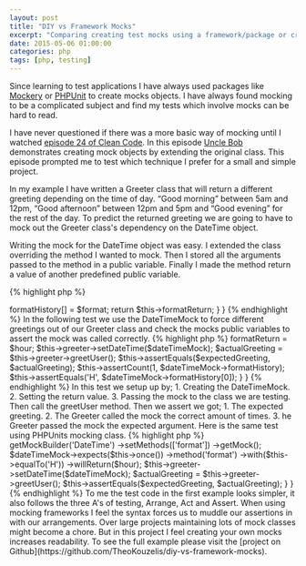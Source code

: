 ```yaml
---
layout: post
title: "DIY vs Framework Mocks"
excerpt: "Comparing creating test mocks using a framework/package or creating them your self."
date: 2015-05-06 01:00:00
categories: php
tags: [php, testing]
---
```

Since learning to test applications I have always used packages like [Mockery](https://github.com/padraic/mockery) or 
[PHPUnit](https://phpunit.de/manual/current/en/test-doubles.html#test-doubles.mock-objects) to create mocks objects. I 
have always found mocking to be a complicated subject and find my tests which involve mocks can be hard to read.  

I have never questioned if there was a more basic way of mocking until I watched [episode 24 of Clean Code](https://cleancoders.com/episode/clean-code-episode-23-p2/show). In this 
episode [Uncle Bob](https://twitter.com/unclebobmartin) demonstrates creating mock objects by extending the original class. This episode prompted me to 
test which technique I prefer for a small and simple project.  

In my example I have written a Greeter class that will return a different greeting depending on the time of day. 
“Good morning” between 5am and 12pm, “Good afternoon” between 12pm and 5pm and “Good evening” for the rest of the 
day. To predict the returned greeting we are going to have to mock out the Greeter class's dependency on the 
DateTime object.  

Writing the mock for the DateTime object was easy. I extended the class overriding the method I wanted to mock. Then I stored all the arguments passed to the method in a public variable. Finally I made the method return a value of another predefined public variable.  

{% highlight php %}
<?php

namespace Kouz\Mocks;

use DateTime;

class DateTimeMock extends DateTime
{
    public $formatReturn = 1;
    public $formatHistory = [];
    
    public function format($format)
    {
        $this->formatHistory[] = $format;
        
        return $this->formatReturn;
    }
}
{% endhighlight %}

In the following test we use the DateTimeMock to force different greetings out of our Greeter class and check the mocks public variables to assert the mock was called correctly.  

{% highlight php %}
<?php

namespace Kouz\Tests;

use Kouz\Greeter;
use Kouz\Mocks\DateTimeMock;
use PHPUnit_Framework_TestCase;

class GreeterTest extends PHPUnit_Framework_TestCase
{
    /**
     * @dataProvider greetingAndHourProvider
     */
    public function testGreetUserReturnsExpectedGreetingWithDiyMock($expectedGreeting, $hour)
    {
        $dateTimeMock = new DateTimeMock();
        $dateTimeMock->formatReturn = $hour;
        $this->greeter->setDateTime($dateTimeMock);
        
        $actualGreeting = $this->greeter->greetUser();
        
        $this->assertEquals($expectedGreeting, $actualGreeting);
        $this->assertCount(1, $dateTimeMock->formatHistory);
        $this->assertEquals('H', $dateTimeMock->formatHistory[0]);
    }
}
{% endhighlight %}

In this test we setup up by;  
1. Creating the DateTimeMock.  
2. Setting the return value.   
3. Passing the mock to the class we are testing.   

Then call the greetUser method.   

Then we assert we got;  
1. The expected greeting.  
2. The Greeter called the mock the correct amount of times.  
3. he Greeter passed the mock the expected argument.

Here is the same test using PHPUnits mocking class.

{% highlight php %}
<?php

namespace Kouz\Tests;

use Kouz\Greeter;
use PHPUnit_Framework_TestCase;

class GreeterTest extends PHPUnit_Framework_TestCase
{
    /**
     * @dataProvider greetingAndHourProvider
     */
    public function testGreetUserReturnsExpectedGreetingWithFrameworkMock($expectedGreeting, $hour)
    {
        $dateTimeMock = $this->getMockBuilder('DateTime')
                             ->setMethods(['format'])
                             ->getMock();
                             
        $dateTimeMock->expects($this->once())
                     ->method('format')
                     ->with($this->equalTo('H'))
                     ->willReturn($hour);
              
        $this->greeter->setDateTime($dateTimeMock);
        
        $actualGreeting = $this->greeter->greetUser();
        
        $this->assertEquals($expectedGreeting, $actualGreeting);
    }
}
{% endhighlight %}

To me the test code in the first example looks simpler, it also follows the three A's of testing, Arrange, Act and 
Assert. When using mocking frameworks I feel the syntax forces us to muddle our assertions in with our arrangements. Over large projects maintaining lots of mock classes might become a chore. But in this project I feel creating your 
own mocks increases readability.  

To see the full example please visit the [project on Github](https://github.com/TheoKouzelis/diy-vs-framework-mocks).
